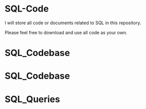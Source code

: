 # SQL-Code

I will store all code or documents related to SQL in this repository.

Please feel free to download and use all code as your own.
# SQL_Codebase
# SQL_Codebase
# SQL_Queries
